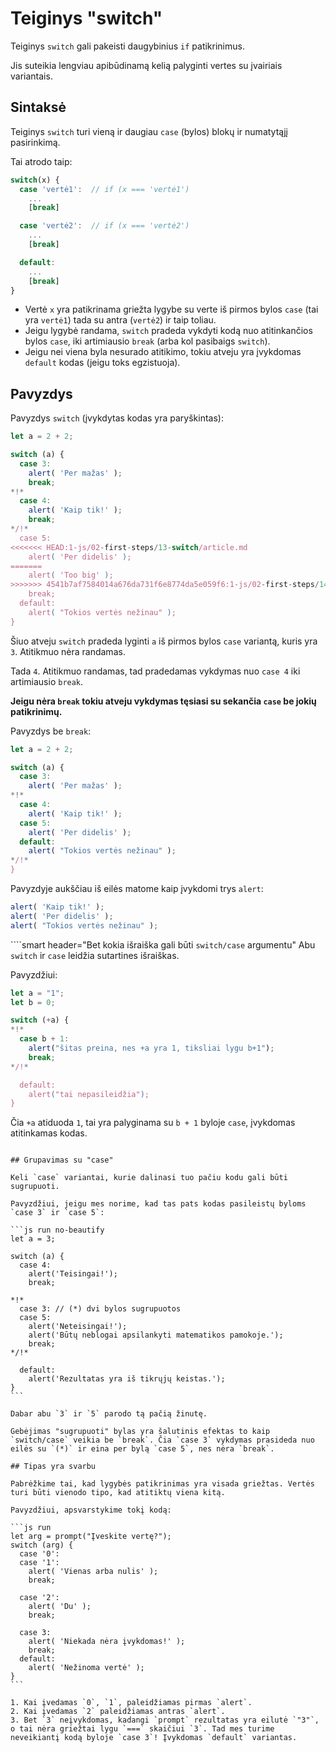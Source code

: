 # Teiginys "switch"

Teiginys `switch` gali pakeisti daugybinius `if` patikrinimus.

Jis suteikia lengviau apibūdinamą kelią palyginti vertes su įvairiais variantais.

## Sintaksė

Teiginys `switch` turi vieną ir daugiau `case` (bylos) blokų ir numatytąjį pasirinkimą.

Tai atrodo taip:

```js no-beautify
switch(x) {
  case 'vertė1':  // if (x === 'vertė1')
    ...
    [break]

  case 'vertė2':  // if (x === 'vertė2')
    ...
    [break]

  default:
    ...
    [break]
}
```

- Vertė `x` yra patikrinama griežta lygybe su verte iš pirmos bylos `case` (tai yra `vertė1`) tada su antra (`vertė2`) ir taip toliau.
- Jeigu lygybė randama, `switch` pradeda vykdyti kodą nuo atitinkančios bylos `case`, iki artimiausio `break` (arba kol pasibaigs `switch`).
- Jeigu nei viena byla nesurado atitikimo, tokiu atveju yra įvykdomas `default` kodas (jeigu toks egzistuoja).

## Pavyzdys

Pavyzdys `switch` (įvykdytas kodas yra paryškintas):

```js run
let a = 2 + 2;

switch (a) {
  case 3:
    alert( 'Per mažas' );
    break;
*!*
  case 4:
    alert( 'Kaip tik!' );
    break;
*/!*
  case 5:
<<<<<<< HEAD:1-js/02-first-steps/13-switch/article.md
    alert( 'Per didelis' );
=======
    alert( 'Too big' );
>>>>>>> 4541b7af7584014a676da731f6e8774da5e059f6:1-js/02-first-steps/14-switch/article.md
    break;
  default:
    alert( "Tokios vertės nežinau" );
}
```

Šiuo atveju `switch` pradeda lyginti `a` iš pirmos bylos `case` variantą, kuris yra `3`. Atitikmuo nėra randamas.

Tada `4`. Atitikmuo randamas, tad pradedamas vykdymas nuo `case 4` iki artimiausio `break`.

**Jeigu nėra `break` tokiu atveju vykdymas tęsiasi su sekančia `case` be jokių patikrinimų.**

Pavyzdys be `break`:

```js run
let a = 2 + 2;

switch (a) {
  case 3:
    alert( 'Per mažas' );
*!*
  case 4:
    alert( 'Kaip tik!' );
  case 5:
    alert( 'Per didelis' );
  default:
    alert( "Tokios vertės nežinau" );
*/!*
}
```

Pavyzdyje aukščiau iš eilės matome kaip įvykdomi trys `alert`:

```js
alert( 'Kaip tik!' );
alert( 'Per didelis' );
alert( "Tokios vertės nežinau" );
```

````smart header="Bet kokia išraiška gali būti `switch/case` argumentu"
Abu `switch` ir `case` leidžia sutartines išraiškas.

Pavyzdžiui:

```js run
let a = "1";
let b = 0;

switch (+a) {
*!*
  case b + 1:
    alert("šitas preina, nes +a yra 1, tiksliai lygu b+1");
    break;
*/!*

  default:
    alert("tai nepasileidžia");
}
```
Čia `+a` atiduoda `1`, tai yra palyginama su `b + 1` byloje `case`, įvykdomas atitinkamas kodas.
````

## Grupavimas su "case"

Keli `case` variantai, kurie dalinasi tuo pačiu kodu gali būti sugrupuoti.

Pavyzdžiui, jeigu mes norime, kad tas pats kodas pasileistų byloms `case 3` ir `case 5`:

```js run no-beautify
let a = 3;

switch (a) {
  case 4:
    alert('Teisingai!');
    break;

*!*
  case 3: // (*) dvi bylos sugrupuotos
  case 5:
    alert('Neteisingai!');
    alert('Būtų neblogai apsilankyti matematikos pamokoje.');
    break;
*/!*

  default:
    alert('Rezultatas yra iš tikrųjų keistas.');
}
```

Dabar abu `3` ir `5` parodo tą pačią žinutę.

Gebėjimas "sugrupuoti" bylas yra šalutinis efektas to kaip `switch/case` veikia be `break`. Čia `case 3` vykdymas prasideda nuo eilės su `(*)` ir eina per bylą `case 5`, nes nėra `break`.

## Tipas yra svarbu

Pabrėžkime tai, kad lygybės patikrinimas yra visada griežtas. Vertės turi būti vienodo tipo, kad atitiktų viena kitą.

Pavyzdžiui, apsvarstykime tokį kodą:

```js run
let arg = prompt("Įveskite vertę?");
switch (arg) {
  case '0':
  case '1':
    alert( 'Vienas arba nulis' );
    break;

  case '2':
    alert( 'Du' );
    break;

  case 3:
    alert( 'Niekada nėra įvykdomas!' );
    break;
  default:
    alert( 'Nežinoma vertė' );
}
```

1. Kai įvedamas `0`, `1`, paleidžiamas pirmas `alert`.
2. Kai įvedamas `2` paleidžiamas antras `alert`.
3. Bet `3` neįvykdomas, kadangi `prompt` rezultatas yra eilutė `"3"`, o tai nėra griežtai lygu `===` skaičiui `3`. Tad mes turime neveikiantį kodą byloje `case 3`! Įvykdomas `default` variantas.
